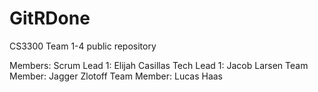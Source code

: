 # GitRDone
CS3300 Team 1-4 public repository

Members:
Scrum Lead 1: Elijah Casillas
Tech Lead 1: Jacob Larsen
Team Member: Jagger Zlotoff
Team Member: Lucas Haas
